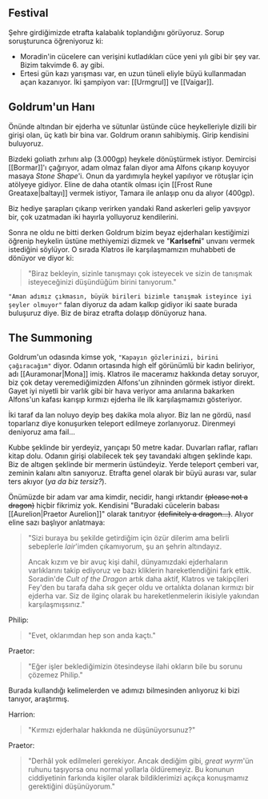 ---
---  
  
## Festival  
Şehre girdiğimizde etrafta kalabalık toplandığını görüyoruz. Sorup soruşturunca öğreniyoruz ki:  

- Moradin'in cücelere can verişini kutladıkları cüce yeni yılı gibi bir şey var. Bizim takvimde 6. ay gibi.  
- Ertesi gün kazı yarışması var, en uzun tüneli eliyle büyü kullanmadan açan kazanıyor. İki şampiyon var: [[Urmgrul]] ve [[Vaigar]].  
  
## Goldrum'un Hanı  
Önünde altından bir ejderha ve sütunlar üstünde cüce heykelleriyle dizili bir girişi olan, üç katlı bir bina var. Goldrum oranın sahibiymiş. Girip kendisini buluyoruz.  
  
Bizdeki goliath zırhını alıp (3.000gp) heykele dönüştürmek istiyor. Demircisi [[Bormar]]'ı çağırıyor, adam olmaz falan diyor ama Alfons çıkarıp koyuyor masaya *Stone Shape*'i. Onun da yardımıyla heykel yapılıyor ve rötuşlar için atölyeye gidiyor. Eline de daha otantik olması için [[Frost Rune Greataxe|baltayı]] vermek istiyor, Tamara ile anlaşıp onu da alıyor (400gp).  
  
Biz hediye şarapları çıkarıp verirken yandaki Rand askerleri gelip yavşıyor bir, çok uzatmadan iki hayırla yolluyoruz kendilerini.  
  
Sonra ne oldu ne bitti derken Goldrum bizim beyaz ejderhaları kestiğimizi öğrenip heykelin üstüne methiyemizi dizmek ve "**Karlsefni**" unvanı vermek istediğini söylüyor. O sırada Klatros ile karşılaşmamızın muhabbeti de dönüyor ve diyor ki:  
> "Biraz bekleyin, sizinle tanışmayı çok isteyecek ve sizin de tanışmak isteyeceğinizi düşündüğüm birini tanıyorum."  
  
`"Aman adımız çıkmasın, büyük birileri bizimle tanışmak isteyince iyi şeyler olmuyor"` falan diyoruz da adam kalkıp gidiyor iki saate burada buluşuruz diye. Biz de biraz etrafta dolaşıp dönüyoruz hana.  
  
## The Summoning  
Goldrum'un odasında kimse yok, `"Kapayın gözlerinizi, birini çağıracağım"` diyor. Odanın ortasında high elf görünümlü bir kadın beliriyor, adı [[Auramonar|Mona]] imiş. Klatros ile maceramız hakkında detay soruyor, biz çok detay veremediğimizden Alfons'un zihninden görmek istiyor direkt. Gayet iyi niyetli bir varlık gibi bir hava veriyor ama anılarına bakarken Alfons'un kafası karışıp kırmızı ejderha ile ilk karşılaşmamızı gösteriyor.  
  
İki taraf da lan noluyo deyip beş dakika mola alıyor. Biz lan ne gördü, nasıl toparlarız diye konuşurken teleport edilmeye zorlanıyoruz. Direnmeyi deniyoruz ama fail...  
  
Kubbe şeklinde bir yerdeyiz, yarıçapı 50 metre kadar. Duvarları raflar, rafları kitap dolu. Odanın girişi olabilecek tek şey tavandaki altıgen şeklinde kapı. Biz de altıgen şeklinde bir mermerin üstündeyiz. Yerde teleport çemberi var, zeminin kalanı altın sanıyoruz. Etrafta genel olarak bir büyü aurası var, sular ters akıyor (*ya da biz tersiz?*).  
  
Önümüzde bir adam var ama kimdir, necidir, hangi ırktandır ~~(please not a dragon)~~ hiçbir fikrimiz yok. Kendisini "Buradaki cücelerin babası [[Aurelion|Praetor Aurelion]]" olarak tanıtıyor ~~(definitely a dragon...)~~. Alıyor eline sazı başlıyor anlatmaya:  
  
> "Sizi buraya bu şekilde getirdiğim için özür dilerim ama belirli sebeplerle *lair*'imden çıkamıyorum, şu an şehrin altındayız.  
>   
> Ancak kızım ve bir avuç kişi dahil, dünyamızdaki ejderhaların varlıklarını takip ediyoruz ve bazı kliklerin hareketlendiğini fark ettik. Soradin'de *Cult of the Dragon* artık daha aktif, Klatros ve takipçileri Fey'den bu tarafa daha sık geçer oldu ve ortalıkta dolanan kırmızı bir ejderha var. Siz de ilginç olarak bu hareketlenmelerin ikisiyle yakından karşılaşmışsınız."  
  
Philip:   
> "Evet, oklarımdan hep son anda kaçtı."  
  
Praetor:  
> "Eğer işler beklediğimizin ötesindeyse ilahi okların bile bu sorunu çözemez Philip."  
  
Burada kullandığı kelimelerden ve adımızı bilmesinden anlıyoruz ki bizi tanıyor, araştırmış.  
  
Harrion:  
> "Kırmızı ejderhalar hakkında ne düşünüyorsunuz?"  
  
Praetor:  
> "Derhâl yok edilmeleri gerekiyor. Ancak dediğim gibi, *great wyrm*'ün ruhunu taşıyorsa onu normal yollarla öldüremeyiz. Bu konunun ciddiyetinin farkında kişiler olarak bildiklerimizi açıkça konuşmamız gerektiğini düşünüyorum."